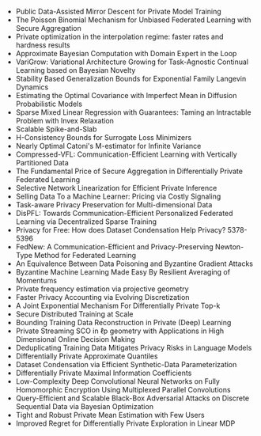 - Public Data-Assisted Mirror Descent for Private Model Training
- The Poisson Binomial Mechanism for Unbiased Federated Learning with Secure Aggregation
- Private optimization in the interpolation regime: faster rates and hardness results
- Approximate Bayesian Computation with Domain Expert in the Loop
- VariGrow: Variational Architecture Growing for Task-Agnostic Continual Learning based on Bayesian Novelty
- Stability Based Generalization Bounds for Exponential Family Langevin Dynamics
- Estimating the Optimal Covariance with Imperfect Mean in Diffusion Probabilistic Models
- Sparse Mixed Linear Regression with Guarantees: Taming an Intractable Problem with Invex Relaxation
- Scalable Spike-and-Slab
- H-Consistency Bounds for Surrogate Loss Minimizers
- Nearly Optimal Catoni's M-estimator for Infinite Variance
- Compressed-VFL: Communication-Efficient Learning with Vertically Partitioned Data
- The Fundamental Price of Secure Aggregation in Differentially Private Federated Learning
- Selective Network Linearization for Efficient Private Inference
- Selling Data To a Machine Learner: Pricing via Costly Signaling
- Task-aware Privacy Preservation for Multi-dimensional Data
- DisPFL: Towards Communication-Efficient Personalized Federated Learning via Decentralized Sparse Training
- Privacy for Free: How does Dataset Condensation Help Privacy? 5378-5396
- FedNew: A Communication-Efficient and Privacy-Preserving Newton-Type Method for Federated Learning
- An Equivalence Between Data Poisoning and Byzantine Gradient Attacks
- Byzantine Machine Learning Made Easy By Resilient Averaging of Momentums
- Private frequency estimation via projective geometry
- Faster Privacy Accounting via Evolving Discretization
- A Joint Exponential Mechanism For Differentially Private Top-k
- Secure Distributed Training at Scale
- Bounding Training Data Reconstruction in Private (Deep) Learning
- Private Streaming SCO in ℓp geometry with Applications in High Dimensional Online Decision Making
- Deduplicating Training Data Mitigates Privacy Risks in Language Models
- Differentially Private Approximate Quantiles
- Dataset Condensation via Efficient Synthetic-Data Parameterization
- Differentially Private Maximal Information Coefficients
- Low-Complexity Deep Convolutional Neural Networks on Fully Homomorphic Encryption Using Multiplexed Parallel Convolutions
- Query-Efficient and Scalable Black-Box Adversarial Attacks on Discrete Sequential Data via Bayesian Optimization
- Tight and Robust Private Mean Estimation with Few Users
- Improved Regret for Differentially Private Exploration in Linear MDP